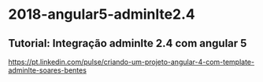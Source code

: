 # 2018-angular5-adminlte2.4

## Tutorial: Integração adminlte 2.4 com angular 5

https://pt.linkedin.com/pulse/criando-um-projeto-angular-4-com-template-adminlte-soares-bentes
